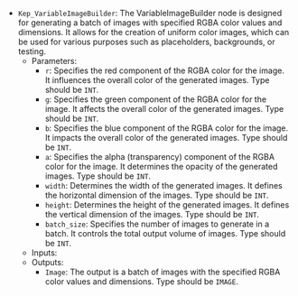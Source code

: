 - `Kep_VariableImageBuilder`: The VariableImageBuilder node is designed for generating a batch of images with specified RGBA color values and dimensions. It allows for the creation of uniform color images, which can be used for various purposes such as placeholders, backgrounds, or testing.
    - Parameters:
        - `r`: Specifies the red component of the RGBA color for the image. It influences the overall color of the generated images. Type should be `INT`.
        - `g`: Specifies the green component of the RGBA color for the image. It affects the overall color of the generated images. Type should be `INT`.
        - `b`: Specifies the blue component of the RGBA color for the image. It impacts the overall color of the generated images. Type should be `INT`.
        - `a`: Specifies the alpha (transparency) component of the RGBA color for the image. It determines the opacity of the generated images. Type should be `INT`.
        - `width`: Determines the width of the generated images. It defines the horizontal dimension of the images. Type should be `INT`.
        - `height`: Determines the height of the generated images. It defines the vertical dimension of the images. Type should be `INT`.
        - `batch_size`: Specifies the number of images to generate in a batch. It controls the total output volume of images. Type should be `INT`.
    - Inputs:
    - Outputs:
        - `Image`: The output is a batch of images with the specified RGBA color values and dimensions. Type should be `IMAGE`.
